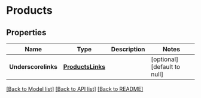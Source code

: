# Products

## Properties
Name | Type | Description | Notes
------------ | ------------- | ------------- | -------------
**Underscorelinks** | [**ProductsLinks**](ProductsLinks.md) |  | [optional] [default to null]

[[Back to Model list]](../README.md#documentation-for-models) [[Back to API list]](../README.md#documentation-for-api-endpoints) [[Back to README]](../README.md)



